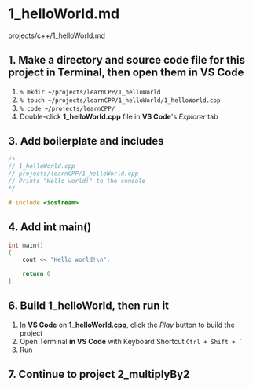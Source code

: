 # 1_helloWorld.md

projects/c++/1_helloWorld.md

## 1. Make a directory and source code file for this project in Terminal, then open them in **VS Code**
1. `% mkdir ~/projects/learnCPP/1_helloWorld`
2. `% touch ~/projects/learnCPP/1_helloWorld/1_helloWorld.cpp`
3. `% code ~/projects/learnCPP/`
4. Double-click **1_helloWorld.cpp** file in **VS Code**'s *Explorer* tab

## 3. Add boilerplate and includes
```c++
/* 
// 1_helloWorld.cpp
// projects/learnCPP/1_helloWorld.cpp
// Prints "Hello world!" to the console
*/

# include <iostream>
```

## 4. Add int main()
```c++
int main()
{
    cout << "Hello world!\n";

    return 0
}
```

## 6. Build **1_helloWorld**, then run it
1. In **VS Code** on **1_helloWorld.cpp**, click the *Play* button to build the project
2. Open Terminal **in VS Code** with Keyboard Shortcut ``Ctrl + Shift + ` ``
3. Run 

## 7. Continue to project 2_multiplyBy2